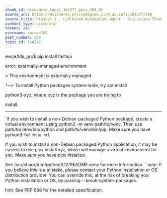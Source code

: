 ```yaml
---
chunk_id: discourse_topic_164277_post_369_01
source_url: https://discourse.onlinedegree.iitm.ac.in/t/164277/369
source_title: Project 1 - LLM-based Automation Agent - Discussion Thread [TDS Jan 2025]
content_type: discourse
tokens: 240
username: sarvan108
post_number: 369
topic_id: 164277
---
```


ience/tds_pro$ pip install fastapi

error: externally-managed-environment

× This environment is externally managed

╰─&gt; To install Python packages system-wide, try apt install

python3-xyz, where xyz is the package you are trying to

install.

---

`If you wish to install a non-Debian-packaged Python package,
create a virtual environment using python3 -m venv path/to/venv.
Then use path/to/venv/bin/python and path/to/venv/bin/pip. Make
sure you have python3-full installed.

If you wish to install a non-Debian packaged Python application,
it may be easiest to use pipx install xyz, which will manage a
virtual environment for you. Make sure you have pipx installed.

See /usr/share/doc/python3.12/README.venv for more information.
`
note: If you believe this is a mistake, please contact your Python installation or OS distribution provider. You can override this, at the risk of breaking your Python installation or OS, by passing --break-system-packages.

hint: See PEP 668 for the detailed specification.
